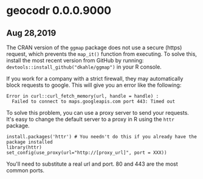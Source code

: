 # geocodr 0.0.0.9000

## Aug 28,2019

The CRAN version of the `ggmap` package does not use a secure (https) request, which prevents the `map_it()` 
function from executing. To solve this, install the most recent version from GitHub by running: `devtools::install_github("dkahle/ggmap")` in your R console.

If you work for a company with a strict firewall, they may automatically block requests to google. This will give you an error like the following: 
```
Error in curl::curl_fetch_memory(url, handle = handle) : 
  Failed to connect to maps.googleapis.com port 443: Timed out
```
To solve this problem, you can use a proxy server to send your requests. It's easy to change the default server to a proxy in R using the `httr` package. 
```{R}
install.packages('httr') # You needn't do this if you already have the package installed
library(httr)
set_config(use_proxy(url="http://[proxy_url]", port = XXX))
```
You'll need to substitute a real url and port. 80 and 443 are the most common ports.

